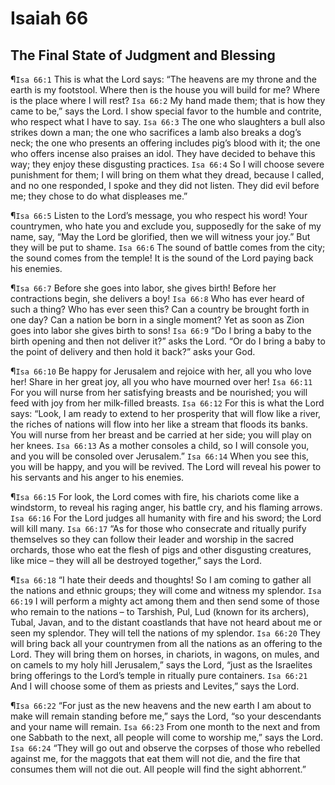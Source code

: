 # Isaiah 66

## The Final State of Judgment and Blessing
¶`Isa 66:1` This is what the Lord says: “The heavens are my throne and the earth is my footstool. Where then is the house you will build for me? Where is the place where I will rest?
`Isa 66:2` My hand made them; that is how they came to be,” says the Lord. I show special favor to the humble and contrite, who respect what I have to say.
`Isa 66:3` The one who slaughters a bull also strikes down a man; the one who sacrifices a lamb also breaks a dog’s neck; the one who presents an offering includes pig’s blood with it; the one who offers incense also praises an idol. They have decided to behave this way; they enjoy these disgusting practices.
`Isa 66:4` So I will choose severe punishment for them; I will bring on them what they dread, because I called, and no one responded, I spoke and they did not listen. They did evil before me; they chose to do what displeases me.”

¶`Isa 66:5` Listen to the Lord’s message, you who respect his word! Your countrymen, who hate you and exclude you, supposedly for the sake of my name, say, “May the Lord be glorified, then we will witness your joy.” But they will be put to shame.
`Isa 66:6` The sound of battle comes from the city; the sound comes from the temple! It is the sound of the Lord paying back his enemies.

¶`Isa 66:7` Before she goes into labor, she gives birth! Before her contractions begin, she delivers a boy!
`Isa 66:8` Who has ever heard of such a thing? Who has ever seen this? Can a country be brought forth in one day? Can a nation be born in a single moment? Yet as soon as Zion goes into labor she gives birth to sons!
`Isa 66:9` “Do I bring a baby to the birth opening and then not deliver it?” asks the Lord. “Or do I bring a baby to the point of delivery and then hold it back?” asks your God.

¶`Isa 66:10` Be happy for Jerusalem and rejoice with her, all you who love her! Share in her great joy, all you who have mourned over her!
`Isa 66:11` For you will nurse from her satisfying breasts and be nourished; you will feed with joy from her milk-filled breasts.
`Isa 66:12` For this is what the Lord says: “Look, I am ready to extend to her prosperity that will flow like a river, the riches of nations will flow into her like a stream that floods its banks. You will nurse from her breast and be carried at her side; you will play on her knees.
`Isa 66:13` As a mother consoles a child, so I will console you, and you will be consoled over Jerusalem.”
`Isa 66:14` When you see this, you will be happy, and you will be revived. The Lord will reveal his power to his servants and his anger to his enemies.

¶`Isa 66:15` For look, the Lord comes with fire, his chariots come like a windstorm, to reveal his raging anger, his battle cry, and his flaming arrows.
`Isa 66:16` For the Lord judges all humanity with fire and his sword; the Lord will kill many.
`Isa 66:17` “As for those who consecrate and ritually purify themselves so they can follow their leader and worship in the sacred orchards, those who eat the flesh of pigs and other disgusting creatures, like mice – they will all be destroyed together,” says the Lord.

¶`Isa 66:18` “I hate their deeds and thoughts! So I am coming to gather all the nations and ethnic groups; they will come and witness my splendor.
`Isa 66:19` I will perform a mighty act among them and then send some of those who remain to the nations – to Tarshish, Pul, Lud (known for its archers), Tubal, Javan, and to the distant coastlands that have not heard about me or seen my splendor. They will tell the nations of my splendor.
`Isa 66:20` They will bring back all your countrymen from all the nations as an offering to the Lord. They will bring them on horses, in chariots, in wagons, on mules, and on camels to my holy hill Jerusalem,” says the Lord, “just as the Israelites bring offerings to the Lord’s temple in ritually pure containers.
`Isa 66:21` And I will choose some of them as priests and Levites,” says the Lord.

¶`Isa 66:22` “For just as the new heavens and the new earth I am about to make will remain standing before me,” says the Lord, “so your descendants and your name will remain.
`Isa 66:23` From one month to the next and from one Sabbath to the next, all people will come to worship me,” says the Lord.
`Isa 66:24` “They will go out and observe the corpses of those who rebelled against me, for the maggots that eat them will not die, and the fire that consumes them will not die out. All people will find the sight abhorrent.”
